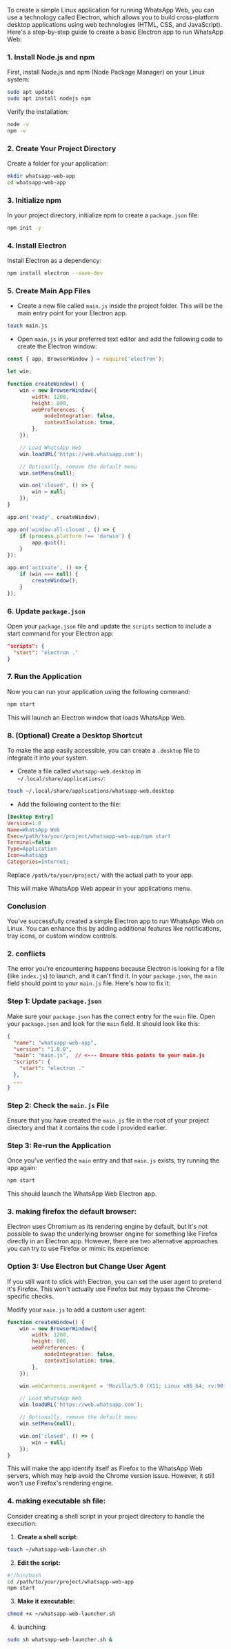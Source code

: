To create a simple Linux application for running WhatsApp Web, you can use a technology called Electron, which allows you to build cross-platform desktop applications using web technologies (HTML, CSS, and JavaScript). Here's a step-by-step guide to create a basic Electron app to run WhatsApp Web:

### 1. Install Node.js and npm
First, install Node.js and npm (Node Package Manager) on your Linux system:

```bash
sudo apt update
sudo apt install nodejs npm
```

Verify the installation:

```bash
node -v
npm -v
```

### 2. Create Your Project Directory
Create a folder for your application:

```bash
mkdir whatsapp-web-app
cd whatsapp-web-app
```

### 3. Initialize npm
In your project directory, initialize npm to create a `package.json` file:

```bash
npm init -y
```

### 4. Install Electron
Install Electron as a dependency:

```bash
npm install electron --save-dev
```

### 5. Create Main App Files

- Create a new file called `main.js` inside the project folder. This will be the main entry point for your Electron app.

```bash
touch main.js
```

- Open `main.js` in your preferred text editor and add the following code to create the Electron window:

```javascript
const { app, BrowserWindow } = require('electron');

let win;

function createWindow() {
    win = new BrowserWindow({
        width: 1200,
        height: 800,
        webPreferences: {
            nodeIntegration: false,
            contextIsolation: true,
        },
    });

    // Load WhatsApp Web
    win.loadURL('https://web.whatsapp.com');

    // Optionally, remove the default menu
    win.setMenu(null);

    win.on('closed', () => {
        win = null;
    });
}

app.on('ready', createWindow);

app.on('window-all-closed', () => {
    if (process.platform !== 'darwin') {
        app.quit();
    }
});

app.on('activate', () => {
    if (win === null) {
        createWindow();
    }
});
```

### 6. Update `package.json`
Open your `package.json` file and update the `scripts` section to include a start command for your Electron app:

```json
"scripts": {
  "start": "electron ."
}
```

### 7. Run the Application
Now you can run your application using the following command:

```bash
npm start
```

This will launch an Electron window that loads WhatsApp Web.

### 8. (Optional) Create a Desktop Shortcut
To make the app easily accessible, you can create a `.desktop` file to integrate it into your system.

- Create a file called `whatsapp-web.desktop` in `~/.local/share/applications/`:

```bash
touch ~/.local/share/applications/whatsapp-web.desktop
```

- Add the following content to the file:

```ini
[Desktop Entry]
Version=1.0
Name=WhatsApp Web
Exec=/path/to/your/project/whatsapp-web-app/npm start
Terminal=false
Type=Application
Icon=whatsapp
Categories=Internet;
```

Replace `/path/to/your/project/` with the actual path to your app. 

This will make WhatsApp Web appear in your applications menu.

### Conclusion
You've successfully created a simple Electron app to run WhatsApp Web on Linux. You can enhance this by adding additional features like notifications, tray icons, or custom window controls.

### 2. conflicts
The error you're encountering happens because Electron is looking for a file (like `index.js`) to launch, and it can't find it. In your `package.json`, the `main` field should point to your `main.js` file. Here's how to fix it:

### Step 1: Update `package.json`
Make sure your `package.json` has the correct entry for the `main` file. Open your `package.json` and look for the `main` field. It should look like this:

```json
{
  "name": "whatsapp-web-app",
  "version": "1.0.0",
  "main": "main.js",  // <--- Ensure this points to your main.js
  "scripts": {
    "start": "electron ."
  },
  ...
}
```

### Step 2: Check the `main.js` File
Ensure that you have created the `main.js` file in the root of your project directory and that it contains the code I provided earlier.

### Step 3: Re-run the Application
Once you've verified the `main` entry and that `main.js` exists, try running the app again:

```bash
npm start
```

This should launch the WhatsApp Web Electron app.

### 3. making firefox the default browser:
Electron uses Chromium as its rendering engine by default, but it's not possible to swap the underlying browser engine for something like Firefox directly in an Electron app. However, there are two alternative approaches you can try to use Firefox or mimic its experience:


### Option 3: Use Electron but Change User Agent
If you still want to stick with Electron, you can set the user agent to pretend it's Firefox. This won't actually use Firefox but may bypass the Chrome-specific checks.

Modify your `main.js` to add a custom user agent:

```javascript
function createWindow() {
    win = new BrowserWindow({
        width: 1200,
        height: 800,
        webPreferences: {
            nodeIntegration: false,
            contextIsolation: true,
        },
    });

    win.webContents.userAgent = 'Mozilla/5.0 (X11; Linux x86_64; rv:90.0) Gecko/20100101 Firefox/90.0';  // User Agent for Firefox

    // Load WhatsApp Web
    win.loadURL('https://web.whatsapp.com');

    // Optionally, remove the default menu
    win.setMenu(null);

    win.on('closed', () => {
        win = null;
    });
}
```

This will make the app identify itself as Firefox to the WhatsApp Web servers, which may help avoid the Chrome version issue. However, it still won't use Firefox's rendering engine.

### 4. making executable sh file:

Consider creating a shell script in your project directory to handle the execution:

1. **Create a shell script:**

```bash
touch ~/whatsapp-web-launcher.sh
```

2. **Edit the script:**

```bash
#!/bin/bash
cd /path/to/your/project/whatsapp-web-app
npm start
```

3. **Make it executable:**

```bash
chmod +x ~/whatsapp-web-launcher.sh
```

4. launching:
```bash
sudo sh whatsapp-web-launcher.sh &
```